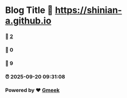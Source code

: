 # Blog Title :link: https://shinian-a.github.io 
### :page_facing_up: [2](https://shinian-a.github.io/tag.html) 
### :speech_balloon: 0 
### :hibiscus: 9 
### :alarm_clock: 2025-09-20 09:31:08 
### Powered by :heart: [Gmeek](https://github.com/Meekdai/Gmeek)
